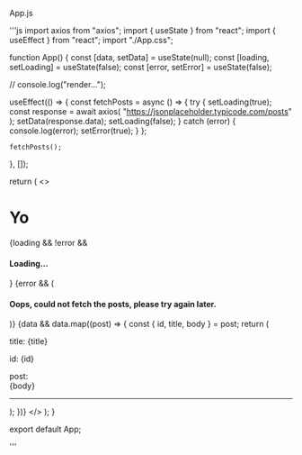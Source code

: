 App.js

'''js
import axios from "axios";
import { useState } from "react";
import { useEffect } from "react";
import "./App.css";

function App() {
  const [data, setData] = useState(null);
  const [loading, setLoading] = useState(false);
  const [error, setError] = useState(false);

  // console.log("render...");

  useEffect(() => {
    const fetchPosts = async () => {
      try {
        setLoading(true);
        const response = await axios(
          "https://jsonplaceholder.typicode.com/posts"
        );
        setData(response.data);
        setLoading(false);
      } catch (error) {
        console.log(error);
        setError(true);
      }
    };

    fetchPosts();
  }, []);

  return (
    <>
      <h1>Yo</h1>
      {loading && !error && <h4>Loading...</h4>}
      {error && (
        <h4>Oops, could not fetch the posts, please try again later.</h4>
      )}
      {data &&
        data.map((post) => {
          const { id, title, body } = post;
          return (
            <article key={id}>
              <p>title: {title}</p>
              <p>id: {id}</p>
              <p>
                post: <br /> {body}
              </p>
              <hr />
            </article>
          );
        })}
    </>
  );
}

export default App;

'''
